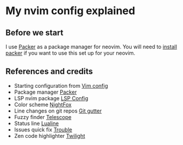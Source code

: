 # My nvim config explained

## Before we start

I use [Packer](https://github.com/wbthomason/packer.nvim) as a package manager for neovim.
You will need to [install packer](https://github.com/wbthomason/packer.nvim#quickstart) if you want to use this set up for your neovim.

## References and credits

- Starting configuration from [Vim config](https://vimconfig.com/)
- Package manager [Packer](https://github.com/wbthomason/packer.nvim)
- LSP nvim package [LSP Config](https://github.com/neovim/nvim-lspconfig)
- Color scheme [NightFox](https://github.com/EdenEast/nightfox.nvim)
- Line changes on git repos [Git gutter](https://github.com/airblade/vim-gitgutter)
- Fuzzy finder [Telescope](https://github.com/nvim-telescope/telescope.nvim)
- Status line [Lualine](https://github.com/nvim-lualine/lualine.nvim)
- Issues quick fix [Trouble](https://github.com/folke/trouble.nvim)
- Zen code highlighter [Twilight](https://github.com/folke/twilight.nvim")
